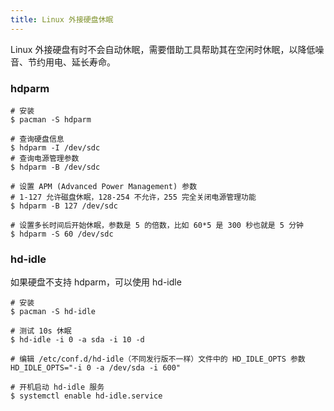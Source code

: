 ```yaml
---
title: Linux 外接硬盘休眠
---
```


Linux 外接硬盘有时不会自动休眠，需要借助工具帮助其在空闲时休眠，以降低噪音、节约用电、延长寿命。



### hdparm

```shell
# 安装
$ pacman -S hdparm

# 查询硬盘信息
$ hdparm -I /dev/sdc
# 查询电源管理参数
$ hdparm -B /dev/sdc

# 设置 APM (Advanced Power Management) 参数
# 1-127 允许磁盘休眠，128-254 不允许，255 完全关闭电源管理功能
$ hdparm -B 127 /dev/sdc

# 设置多长时间后开始休眠，参数是 5 的倍数，比如 60*5 是 300 秒也就是 5 分钟
$ hdparm -S 60 /dev/sdc
```



### hd-idle

如果硬盘不支持 hdparm，可以使用 hd-idle

```shell
# 安装
$ pacman -S hd-idle

# 测试 10s 休眠
$ hd-idle -i 0 -a sda -i 10 -d

# 编辑 /etc/conf.d/hd-idle（不同发行版不一样）文件中的 HD_IDLE_OPTS 参数 
HD_IDLE_OPTS="-i 0 -a /dev/sda -i 600"

# 开机启动 hd-idle 服务
$ systemctl enable hd-idle.service
```


